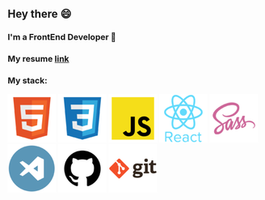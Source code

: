 ## Hey there 😄
### I'm a FrontEnd Developer 👋
### My resume [link](https://github.com/Irina-anat/Resume.git)
### My stack:
![](./img/html.png)  ![](./img/css.png)  ![](./img/js.png)  ![](./img/react.png)  ![](./img/sass.png)    ![](./img/VS.png)  ![](./img/git_icon.png) ![](./img/git.png)




<!--
**Irina-anat/Irina-anat** is a ✨ _special_ ✨ repository because its `README.md` (this file) appears on your GitHub profile.

Here are some ideas to get you started:

- 🔭 I’m currently working on ...
- 🌱 I’m currently learning ...
- 👯 I’m looking to collaborate on ...
- 🤔 I’m looking for help with ...
- 💬 Ask me about ...
- 📫 How to reach me: ...
-  Pronouns: ...
- ⚡ Fun fact: ...
-->
